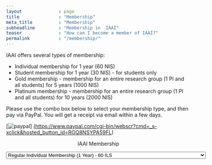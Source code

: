 ```yaml
---
layout              : page
title               : "Membership"
meta_title          : "Membership"
subheadline         : "Membership in  IAAI"
teaser              : "How can I become a member of IAAI?"
permalink           : "/membership/"
---
```


IAAI offers several types of membership:

* Individual membership for 1 year (60 NIS)
* Student membership for 1 year (30 NIS) - for students only
* Gold membership - membership for an entire research group (1 PI and all students) for 5 years (1000 NIS)
* Platinum membership - membership for an entire research group (1 PI and all students) for 10 years (2000 NIS)

 

Please use the combo box below to select your membership type, and then pay via PayPal.
You will get a receipt via email within a few days.


[![paypal](https://www.paypalobjects.com/en_US/i/btn/btn_donateCC_LG.gif)]
(https://www.paypal.com/cgi-bin/webscr?cmd=_s-xclick&hosted_button_id=RGQ8NSYPA59FL)



<div id="smart-button-container">
<div style="text-align: center;">
<div style="margin-bottom: 1.25rem;">
<p>IAAI Membership</p>
<select id="item-options"><option value="Regular Individual Membership (1 Year)" price="60">Regular Individual Membership (1 Year) - 60 ILS</option><option value="Student Individual Membership (1 Year)" price="30">Student Individual Membership (1 Year) - 30 ILS</option><option value="Gold Membership for Research Group (1 PI and all students) for 5 years" price="1000">Gold Membership for Research Group (1 PI and all students) for 5 years - 1000 ILS</option><option value="Platinum Membership for Research Group (1 PI and all students) for 10 years" price="2000">Platinum Membership for Research Group (1 PI and all students) for 10 years - 2000 ILS</option></select>
<select style="visibility: hidden" id="quantitySelect"></select>
</div>
<div id="paypal-button-container"></div>
</div>
</div>
<script src="https://www.paypal.com/sdk/js?client-id=ATdstMDZGeImnZrdLBilkskIl9njXA8LGUm7utt7IkYdspJD1nx2hQIpSo3I0YUa_ixlCl8mkhAL4gqV&enable-funding=venmo&currency=ILS" data-sdk-integration-source="button-factory"></script>
<script>
function initPayPalButton() {
var shipping = 0;
var itemOptions = document.querySelector("#smart-button-container #item-options");
var quantity = parseInt();
var quantitySelect = document.querySelector("#smart-button-container #quantitySelect");
if (!isNaN(quantity)) {
quantitySelect.style.visibility = "visible";
}
var orderDescription = 'IAAI Membership';
if(orderDescription === '') {
orderDescription = 'Item';
}
paypal.Buttons({
style: {
shape: 'rect',
color: 'gold',
layout: 'vertical',
label: 'paypal',
},
createOrder: function(data, actions) {
var selectedItemDescription = itemOptions.options[itemOptions.selectedIndex].value;
var selectedItemPrice = parseFloat(itemOptions.options[itemOptions.selectedIndex].getAttribute("price"));
var tax = (0 === 0 || false) ? 0 : (selectedItemPrice * (parseFloat(0)/100));
if(quantitySelect.options.length > 0) {
quantity = parseInt(quantitySelect.options[quantitySelect.selectedIndex].value);
} else {
quantity = 1;
}
tax *= quantity;
tax = Math.round(tax * 100) / 100;
var priceTotal = quantity * selectedItemPrice + parseFloat(shipping) + tax;
priceTotal = Math.round(priceTotal * 100) / 100;
var itemTotalValue = Math.round((selectedItemPrice * quantity) * 100) / 100;
return actions.order.create({
purchase_units: [{
description: orderDescription,
amount: {
currency_code: 'ILS',
value: priceTotal,
breakdown: {
item_total: {
currency_code: 'ILS',
value: itemTotalValue,
},
shipping: {
currency_code: 'ILS',
value: shipping,
},
tax_total: {
currency_code: 'ILS',
value: tax,
}
}
},
items: [{
name: selectedItemDescription,
unit_amount: {
currency_code: 'ILS',
value: selectedItemPrice,
},
quantity: quantity
}]
}]
});
},
onApprove: function(data, actions) {
return actions.order.capture().then(function(orderData) {       
// Full available details
console.log('Capture result', orderData, JSON.stringify(orderData, null, 2));
// Show a success message within this page, e.g.
const element = document.getElementById('paypal-button-container');
element.innerHTML = '';
element.innerHTML = '<h3>Thank you for your payment!</h3>';
// Or go to another URL:  actions.redirect('thank_you.html');
});
},
onError: function(err) {
console.log(err);
},
}).render('#paypal-button-container');
}
initPayPalButton();
</script>
